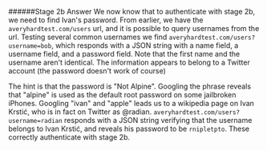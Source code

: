 ######Stage 2b Answer
We now know that to authenticate with stage 2b, we need to find Ivan's password. From earlier, we have the `averyhardtest.com/users` url, and it is possible to query usernames from the url. Testing several common usernames we find `averyhardtest.com/users?username=bob`, which responds with a JSON string with a name field, a username field, and a password field. Note that the first name and the username aren't identical. The information appears to belong to a Twitter account (the password doesn't work of course)

The hint is that the password is "Not Alpine". Googling the phrase reveals that "alpine" is used as the default root password on some jailbroken iPhones. Googling "ivan" and "apple" leads us to a wikipedia page on Ivan Krstić, who is in fact on Twitter as @radian. `averyhardtest.com/users?username=radian` responds with a JSON string verifying that the username belongs to Ivan Krstić, and reveals his password to be `rnipletpto`. These correctly authenticate with stage 2b.
